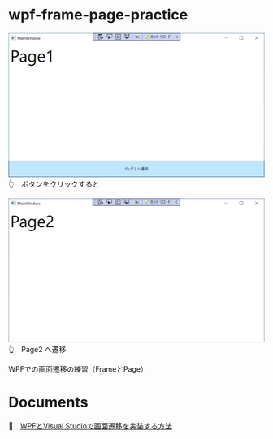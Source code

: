 # wpf-frame-page-practice

![20210831pg179.png](./WpfFramePagePractice/doc/img/20210831pg179.png)  
👆　ボタンをクリックすると

![20210831pg180.png](./WpfFramePagePractice/doc/img/20210831pg180.png)  
👆　Page2 へ遷移

WPFでの画面遷移の練習（FrameとPage）  

# Documents

📖　[WPFとVisual Studioで画面遷移を実装する方法](https://www.fenet.jp/dotnet/column/tool/4951/)  
